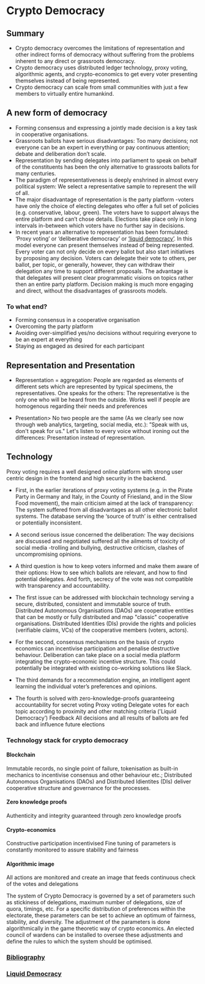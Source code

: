 # Crypto Democracy

## Summary
- Crypto democracy overcomes the limitations of representation and other indirect forms of democracy without suffering from the problems inherent to any direct or grassroots democracy. 
- Crypto democracy uses distributed ledger technology, proxy voting, algorithmic agents, and crypto-economics to get every voter presenting themselves instead of being represented. 
- Crypto democracy can scale from small communities with just a few members to virtually entire humankind. 

## A new form of democracy
- Forming consensus and expressing a jointly made decision is a key task in cooperative organisations.
- Grassroots ballots have serious disadvantages: Too many decisions; not everyone can be an expert in everything or pay continuous attention; debate and deliberation don’t scale.
- Representation by sending delegates into parliament to speak on behalf of the constituents has been the only alternative to grassroots ballots for many centuries.
- The paradigm of representativeness is deeply enshrined in almost every political system: We select a representative sample to represent the will of all.
- The major disadvantage of representation is the party platform -voters have only the choice of electing delegates who offer a full set of policies (e.g. conservative, labour, green). The voters have to support always the entire platform and can’t chose details. Elections take place only in long intervals in-between which voters have no further say in decisions.
- In recent years an alternative to representation has been formulated: ‘Proxy voting’ or ‘deliberative democracy’ or [‘liquid democracy’](/files/liquid.md). In this model everyone can present themselves instead of being represented. Every voter can not only decide on every ballot but also start initiatives by proposing any decision. Voters can delegate their vote to others, per ballot, per topic, or generally, however, they can withdraw their delegation any time to support different proposals. The advantage is that delegates will present clear programmatic visions on topics rather then an entire party platform. Decision making is much more engaging and direct, without the disadvantages of grassroots models.

### To what end?
- Forming consensus in a cooperative organisation
- Overcoming the party platform
- Avoiding over-simplified yes/no decisions without requiring everyone to be an expert at everything
- Staying as engaged as desired for each participant

## Representation and Presentation
- Representation = aggregation: 
  People are regarded as elements of different sets which are represented by typical specimens, the representatives. 
  One speaks for the others: The representative is the only one who will be heard from the outside. 
  Works well if people are homogenous regarding their needs and preferences 
  
- Presentation> No two people are the same (As we clearly see now through web analytics, targeting, social media, etc.):
  ”Speak with us, don't speak for us." 
  Let's listen to every voice without ironing out the differences: Presentation instead of representation.

## Technology
Proxy voting requires a well designed online platform with strong user centric design in the frontend and high security in the backend.

- First, in the earlier iterations of proxy voting systems (e.g. in the Pirate Party in Germany and Italy, in the County of Friesland, and in the Slow Food movement), the main criticism aimed at the lack of transparency:
  The system suffered from all disadvantages as all other electronic ballot systems.
  The database serving the ‘source of truth’ is either centralised or potentially inconsistent.
- A second serious issue concerned the deliberation: The way decisions are discussed and negotiated suffered all the ailments of toxicity of social media -trolling and bullying, destructive criticism, clashes of uncompromising opinions.
- A third question is how to keep voters informed and make them aware of their options: How to see which ballots are relevant, and how to find potential delegates.
And forth, secrecy of the vote was not compatible with transparency and accountability.  
  
- The first issue can be addressed with blockchain technology serving a secure, distributed, consistent and immutable source of truth.
  Distributed Autonomous Organisations (DAOs) are cooperative entities that can be mostly or fully distributed and map "classic" cooperative organisations.
  Distributed Identities (DIs) provide the rights and policies (verifiable claims, VCs) of the cooperative members (voters, actors).
- For the second, consensus mechanisms on the basis of crypto economics can incentivise participation and penalise destructive behaviour. Deliberation can take place on a social media platform integrating the crypto-economic incentive structure. This could potentially be integrated with existing co-working solutions like Slack.
- The third demands for a recommendation engine, an intelligent agent learning the individual voter’s preferences and opinions.
- The fourth is solved with zero-knowledge-proofs guaranteeing accountability for secret voting 
Proxy voting 
Delegate votes for each topic according to proximity and other matching criteria ('Liquid Democracy’) Feedback
All decisions and all results of ballots are fed back and influence future elections

### Technology stack for crypto democracy
#### Blockchain
Immutable records, no single point of failure, tokenisation as built-in mechanics to incentivise consensus and other behaviour etc.; Distributed Autonomous Organisations (DAOs) and Distributed Idientites (DIs) deliver cooperative structure and governance for the processes.

#### Zero knowledge proofs
Authenticity and integrity guaranteed through zero knowledge proofs

#### Crypto-economics
Constructive participation incentivised
Fine tuning of parameters is constantly monitored to assure stability and fairness 

#### Algorithmic image
All actions are monitored and create an image that feeds continuous check of the votes and delegations

The system of Crypto Democracy is governed by a set of parameters such as stickiness of delegations, maximum number of delegations, size of quora, timings, etc. 
For a specific distribution of preferences within the electorate, these parameters can be set to achieve an optimum of fairness, stability, and diversity. 
The adjustment of the parameters is done algorithmically in the game theoretic way of crypto economics. An elected council of wardens can be installed to oversee these adjustments and define the rules to which the system should be optimised. 

### [Bibliography](/files/bibliography.md)
### [Liquid Democracy](/files/liquid.md)

